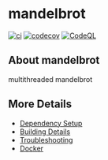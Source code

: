 # mandelbrot

[![ci](https://github.com/simogasp/mandelbrot/actions/workflows/ci.yml/badge.svg)](https://github.com/simogasp/mandelbrot/actions/workflows/ci.yml)
[![codecov](https://codecov.io/gh/simogasp/mandelbrot/branch/main/graph/badge.svg)](https://codecov.io/gh/simogasp/mandelbrot)
[![CodeQL](https://github.com/simogasp/mandelbrot/actions/workflows/codeql-analysis.yml/badge.svg)](https://github.com/simogasp/mandelbrot/actions/workflows/codeql-analysis.yml)

## About mandelbrot
multithreaded mandelbrot


## More Details

 * [Dependency Setup](README_dependencies.md)
 * [Building Details](README_building.md)
 * [Troubleshooting](README_troubleshooting.md)
 * [Docker](README_docker.md)
